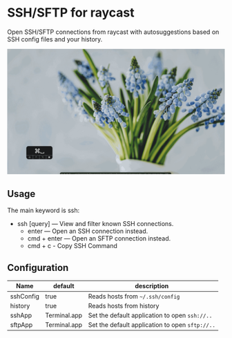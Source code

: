 # SSH/SFTP for raycast

Open SSH/SFTP connections from raycast with autosuggestions based on SSH config files and your history.


![image](https://github.com/marlkiller/ssh/blob/main/doc/sample.gif?raw=true)


## Usage
The main keyword is ssh:
- ssh [query] — View and filter known SSH connections.
  - enter — Open an SSH connection instead.
  - cmd + enter — Open an SFTP connection instead.
  - cmd + c - Copy SSH Command


## Configuration

|  Name      | default      | description  |
|  ----      | ----         | ----         |
| sshConfig  | true         |Reads hosts from `~/.ssh/config`|
| history    | true         |Reads hosts from history|
| sshApp     | Terminal.app |Set the default application to open `ssh://..`|
| sftpApp    | Terminal.app |Set the default application to open `sftp://..`|
